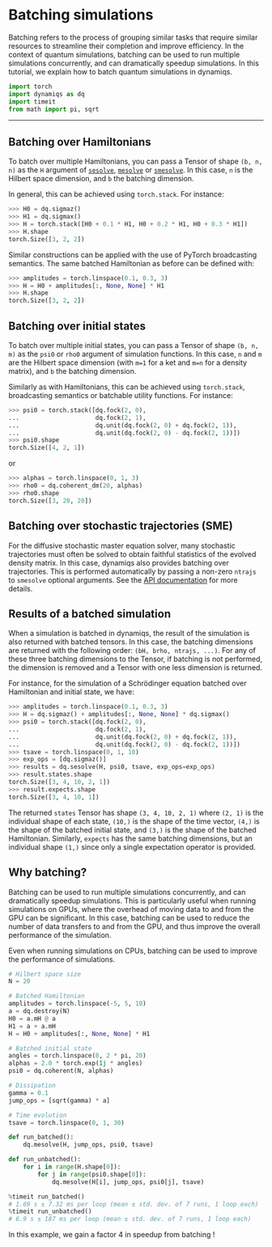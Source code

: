 # Batching simulations

Batching refers to the process of grouping similar tasks that require similar resources to streamline their completion and improve efficiency. In the context of quantum simulations, batching can be used to run multiple simulations concurrently, and can dramatically speedup simulations. In this tutorial, we explain how to batch quantum simulations in dynamiqs.

```python
import torch
import dynamiqs as dq
import timeit
from math import pi, sqrt
```

***

## Batching over Hamiltonians

To batch over multiple Hamiltonians, you can pass a Tensor of shape `(b, n, n)` as the `H` argument of [`sesolve`](/python_api/solvers/sesolve.html), [`mesolve`](/python_api/solvers/mesolve.html) or [`smesolve`](/python_api/solvers/smesolve.html). In this case, `n` is the Hilbert space dimension, and `b` the batching dimension.

In general, this can be achieved using `torch.stack`. For instance:
```python
>>> H0 = dq.sigmaz()
>>> H1 = dq.sigmax()
>>> H = torch.stack([H0 + 0.1 * H1, H0 + 0.2 * H1, H0 + 0.3 * H1])
>>> H.shape
torch.Size([3, 2, 2])

```

Similar constructions can be applied with the use of PyTorch broadcasting semantics. The same batched Hamiltonian as before can be defined with:
```python
>>> amplitudes = torch.linspace(0.1, 0.3, 3)
>>> H = H0 + amplitudes[:, None, None] * H1
>>> H.shape
torch.Size([3, 2, 2])

```

## Batching over initial states

To batch over multiple initial states, you can pass a Tensor of shape `(b, n, m)` as the `psi0` or `rho0` argument of simulation functions. In this case, `n` and `m` are the Hilbert space dimension (with `m=1` for a ket and `m=n` for a density matrix), and `b` the batching dimension.

Similarly as with Hamiltonians, this can be achieved using `torch.stack`, broadcasting semantics or batchable utility functions. For instance:
```python
>>> psi0 = torch.stack([dq.fock(2, 0),
...                     dq.fock(2, 1),
...                     dq.unit(dq.fock(2, 0) + dq.fock(2, 1)),
...                     dq.unit(dq.fock(2, 0) - dq.fock(2, 1))])
>>> psi0.shape
torch.Size([4, 2, 1])
```
or
```python
>>> alphas = torch.linspace(0, 1, 3)
>>> rho0 = dq.coherent_dm(20, alphas)
>>> rho0.shape
torch.Size([3, 20, 20])

```

## Batching over stochastic trajectories (SME)

For the diffusive stochastic master equation solver, many stochastic trajectories must often be solved to obtain faithful statistics of the evolved density matrix. In this case, dynamiqs also provides batching over trajectories. This is performed automatically by passing a non-zero `ntrajs` to `smesolve` optional arguments. See the [API documentation](/python_api/solvers/smesolve.html) for more details.

## Results of a batched simulation

When a simulation is batched in dynamiqs, the result of the simulation is also returned with batched tensors. In this case, the batching dimensions are returned with the following order: `(bH, brho, ntrajs, ...)`. For any of these three batching dimensions to the Tensor, if batching is not performed, the dimension is removed and a Tensor with one less dimension is returned.

For instance, for the simulation of a Schrödinger equation batched over Hamiltonian and initial state, we have:
```python
>>> amplitudes = torch.linspace(0.1, 0.3, 3)
>>> H = dq.sigmaz() + amplitudes[:, None, None] * dq.sigmax()
>>> psi0 = torch.stack([dq.fock(2, 0),
...                     dq.fock(2, 1),
...                     dq.unit(dq.fock(2, 0) + dq.fock(2, 1)),
...                     dq.unit(dq.fock(2, 0) - dq.fock(2, 1))])
>>> tsave = torch.linspace(0, 1, 10)
>>> exp_ops = [dq.sigmaz()]
>>> results = dq.sesolve(H, psi0, tsave, exp_ops=exp_ops)
>>> result.states.shape
torch.Size([3, 4, 10, 2, 1])
>>> result.expects.shape
torch.Size([3, 4, 10, 1])
```
The returned `states` Tensor has shape `(3, 4, 10, 2, 1)` where `(2, 1)` is the individual shape of each state, `(10,)` is the shape of the time vector, `(4,)` is the shape of the batched initial state, and `(3,)` is the shape of the batched Hamiltonian. Similarly, `expects` has the same batching dimensions, but an individual shape `(1,)` since only a single expectation operator is provided.


## Why batching?

Batching can be used to run multiple simulations concurrently, and can dramatically speedup simulations. This is particularly useful when running simulations on GPUs, where the overhead of moving data to and from the GPU can be significant. In this case, batching can be used to reduce the number of data transfers to and from the GPU, and thus improve the overall performance of the simulation.

Even when running simulations on CPUs, batching can be used to improve the performance of simulations.

```python
# Hilbert space size
N = 20

# Batched Hamiltonian
amplitudes = torch.linspace(-5, 5, 10)
a = dq.destroy(N)
H0 = a.mH @ a
H1 = a + a.mH
H = H0 + amplitudes[:, None, None] * H1

# Batched initial state
angles = torch.linspace(0, 2 * pi, 20)
alphas = 2.0 * torch.exp(1j * angles)
psi0 = dq.coherent(N, alphas)

# Dissipation
gamma = 0.1
jump_ops = [sqrt(gamma) * a]

# Time evolution
tsave = torch.linspace(0, 1, 30)

def run_batched():
    dq.mesolve(H, jump_ops, psi0, tsave)

def run_unbatched():
    for i in range(H.shape[0]):
        for j in range(psi0.shape[0]):
            dq.mesolve(H[i], jump_ops, psi0[j], tsave)

%timeit run_batched()
# 1.69 s ± 7.32 ms per loop (mean ± std. dev. of 7 runs, 1 loop each)
%timeit run_unbatched()
# 6.9 s ± 187 ms per loop (mean ± std. dev. of 7 runs, 1 loop each)

```

In this example, we gain a factor 4 in speedup from batching !
